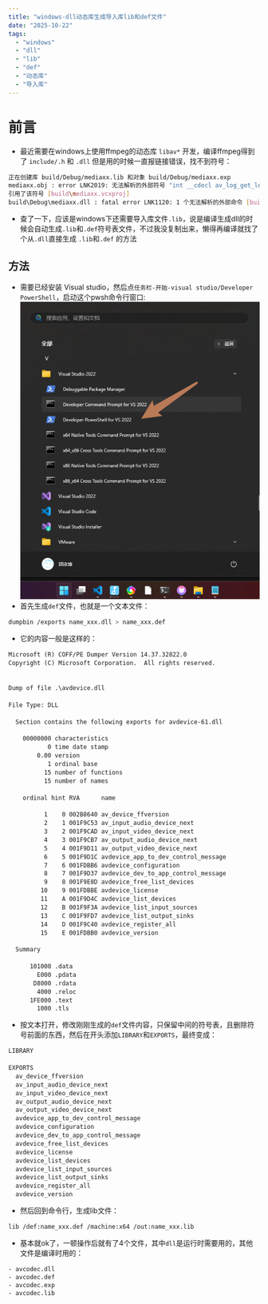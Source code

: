 ```yaml
---
title: "windows-dll动态库生成导入库lib和def文件"
date: "2025-10-22"
tags: 
  - "windows"
  - "dll"
  - "lib"
  - "def"
  - "动态库"
  - "导入库"
---
```

# 前言
- 最近需要在windows上使用ffmpeg的动态库 `libav*` 开发，编译ffmpeg得到了 `include/.h` 和 `.dll` 但是用的时候一直报链接错误，找不到符号：
```sh
正在创建库 build/Debug/mediaxx.lib 和对象 build/Debug/mediaxx.exp
mediaxx.obj : error LNK2019: 无法解析的外部符号 "int __cdecl av_log_get_level(void)" (?av_log_get_level@@YAHXZ)，函数 get_libav_version 中
引用了该符号 [build\mediaxx.vcxproj]
build\Debug\mediaxx.dll : fatal error LNK1120: 1 个无法解析的外部命令 [build\mediaxx.vcxproj]
```
- 查了一下，应该是windows下还需要导入库文件`.lib`，说是编译生成dll的时候会自动生成`.lib`和`.def`符号表文件，不过我没复制出来，懒得再编译就找了个从`.dll`直接生成 `.lib`和`.def` 的方法

## 方法
- 需要已经安装 Visual studio，然后点`任务栏-开始-visual studio/Developer PowerShell`，启动这个pwsh命令行窗口:
![alt text](image.png)
- 首先生成`def`文件，也就是一个文本文件：
```sh
dumpbin /exports name_xxx.dll > name_xxx.def
```
- 它的内容一般是这样的：
```txt
Microsoft (R) COFF/PE Dumper Version 14.37.32822.0
Copyright (C) Microsoft Corporation.  All rights reserved.


Dump of file .\avdevice.dll

File Type: DLL

  Section contains the following exports for avdevice-61.dll

    00000000 characteristics
           0 time date stamp
        0.00 version
           1 ordinal base
          15 number of functions
          15 number of names

    ordinal hint RVA      name

          1    0 002B8640 av_device_ffversion
          2    1 001F9C53 av_input_audio_device_next
          3    2 001F9CAD av_input_video_device_next
          4    3 001F9CB7 av_output_audio_device_next
          5    4 001F9D11 av_output_video_device_next
          6    5 001F9D1C avdevice_app_to_dev_control_message
          7    6 001FDBB6 avdevice_configuration
          8    7 001F9D37 avdevice_dev_to_app_control_message
          9    8 001F9E8D avdevice_free_list_devices
         10    9 001FDBBE avdevice_license
         11    A 001F9D4C avdevice_list_devices
         12    B 001F9F3A avdevice_list_input_sources
         13    C 001F9FD7 avdevice_list_output_sinks
         14    D 001F9C40 avdevice_register_all
         15    E 001FDBB0 avdevice_version

  Summary

      101000 .data
        E000 .pdata
       D8000 .rdata
        4000 .reloc
      1FE000 .text
        1000 .tls

```
- 按文本打开，修改刚刚生成的`def`文件内容，只保留中间的符号表，且删除符号前面的东西，然后在开头添加`LIBRARY`和`EXPORTS`，最终变成：
```txt
LIBRARY

EXPORTS
  av_device_ffversion
  av_input_audio_device_next
  av_input_video_device_next
  av_output_audio_device_next
  av_output_video_device_next
  avdevice_app_to_dev_control_message
  avdevice_configuration
  avdevice_dev_to_app_control_message
  avdevice_free_list_devices
  avdevice_license
  avdevice_list_devices
  avdevice_list_input_sources
  avdevice_list_output_sinks
  avdevice_register_all
  avdevice_version

```
- 然后回到命令行，生成lib文件：
```sh
lib /def:name_xxx.def /machine:x64 /out:name_xxx.lib
```
- 基本就ok了，一顿操作后就有了4个文件，其中`dll`是运行时需要用的，其他文件是编译时用的：
```
- avcodec.dll
- avcodec.def
- avcodec.exp
- avcodec.lib
```